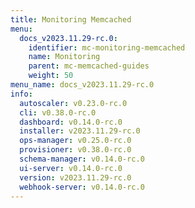 ```yaml
---
title: Monitoring Memcached
menu:
  docs_v2023.11.29-rc.0:
    identifier: mc-monitoring-memcached
    name: Monitoring
    parent: mc-memcached-guides
    weight: 50
menu_name: docs_v2023.11.29-rc.0
info:
  autoscaler: v0.23.0-rc.0
  cli: v0.38.0-rc.0
  dashboard: v0.14.0-rc.0
  installer: v2023.11.29-rc.0
  ops-manager: v0.25.0-rc.0
  provisioner: v0.38.0-rc.0
  schema-manager: v0.14.0-rc.0
  ui-server: v0.14.0-rc.0
  version: v2023.11.29-rc.0
  webhook-server: v0.14.0-rc.0
---
```


